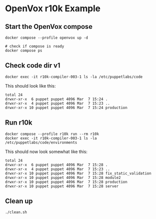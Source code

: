 # OpenVox r10k Example

## Start the OpenVox compose

```shell
docker compose --profile openvox up -d

# check if compose is ready
docker compose ps
```

## Check code dir v1

```shell
docker exec -it r10k-compiler-003-1 ls -la /etc/puppetlabs/code
```

This should look like this:

```text
total 24
drwxr-xr-x  6 puppet puppet 4096 Mar  7 15:24 .
drwxr-xr-x  4 puppet puppet 4096 Mar  7 15:23 ..
drwxr-xr-x 10 puppet puppet 4096 Mar  7 15:24 production
```
## Run r10k

```shell
docker compose --profile r10k run --rm r10k
docker exec -it r10k-compiler-003-1 ls -la /etc/puppetlabs/code/environments
```

This should now look somewhat like this:

```
total 24
drwxr-xr-x  6 puppet puppet 4096 Mar  7 15:28 .
drwxr-xr-x  4 puppet puppet 4096 Mar  7 15:23 ..
drwxr-xr-x 10 puppet puppet 4096 Mar  7 15:28 fix_static_validation
drwxr-xr-x 10 puppet puppet 4096 Mar  7 15:28 module2
drwxr-xr-x 10 puppet puppet 4096 Mar  7 15:28 production
drwxr-xr-x 10 puppet puppet 4096 Mar  7 15:28 server
```
## Clean up

```shell
./clean.sh
```
